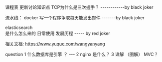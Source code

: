 课程表
更新讨论知识点 
TCP为什么是三次握手？ ------------by black joker   



流水线：
docker 写一个程序争取每天能发出邮件  -------by black joker 


elasticsearch  
是什么怎么来的 日常使用 发展历程     ----- by red joker 




相关文档: https://www.yuque.com/wangyanyang


question
1 什么数据库是引擎 ？   ---
2 nginx 是什么？
3 详解 （图解） MVC？

